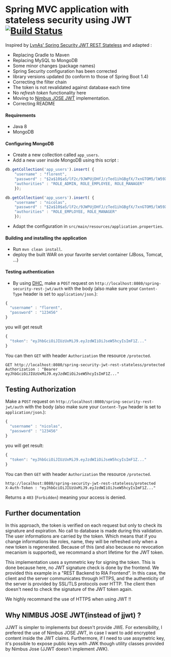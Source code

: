 # Spring MVC application with stateless security using JWT [![Build Status](https://travis-ci.org/SNCF-SIV/spring-security-rest-jwt.svg?branch=master)](https://travis-ci.org/SNCF-SIV/spring-security-rest-jwt)

Inspired by [LynAs' Spring Security JWT REST Stateless](https://github.com/lynas/spring-security-jwt-rest-stateless) and adapted :

 * Replacing Gradle to Maven
 * Replacing MySQL to MongoDB
 * Some minor changes (package names)
 * Spring Security configuration has been corrected
 * library versions updated (to conform to those of Spring Boot 1.4)
 * Correcting the filter chain
 * The token is not revalidated against database each time
 * No *refresh token* functionality here
 * Moving to [Nimbus JOSE JWT](http://connect2id.com/products/nimbus-jose-jwt) implementation.
 * Correcting README


#### Requirements

 * Java 8
 * MongoDB


#### Configuring MongoDB

 * Create a new collection called `app_users`.
 * Add a new user inside MongoDB using this script :


```javascript
db.getCollection('app_users').insert( {
    "username" : "florent",
    "password" : "$2a$10$aS/lF2c/9JWPUjDHfJ/zTed1ihGBgfX/7xnGTOM5/lW59X4FHalSi",
    "authorities" : "ROLE_ADMIN, ROLE_EMPLOYEE, ROLE_MANAGER"
    });

db.getCollection('app_users').insert( {
    "username" : "nicolas",
    "password" : "$2a$10$aS/lF2c/9JWPUjDHfJ/zTed1ihGBgfX/7xnGTOM5/lW59X4FHalSi",
    "authorities" : "ROLE_EMPLOYEE, ROLE_MANAGER"
    });

```

 * Adapt the configuration in `src/main/resources/application.properties`.

#### Building and installing the application

 * Run `mvn clean install`.
 * deploy the built WAR on your favorite servlet container (JBoss, Tomcat, ...)

#### Testing authentication

 * By using [DHC](https://dhc.restlet.com/), make a `POST` request on `http://localhost:8080/spring-security-rest-jwt/auth` with the body (also make sure your `Content-Type` header is set to `application/json`.):

```js
{
  "username" : "florent",
  "password" : "123456"
}
```

you will get result

```js
{
  "token": "eyJhbGciOiJIUzUxMiJ9.eyJzdWIiOiJseW5hcyIsImF1Z..."
}
```

You can then `GET` with header `Authorization` the resource `/protected`.

```
GET http://localhost:8080/spring-security-jwt-rest-stateless/protected
Authorization : "Bearer eyJhbGciOiJIUzUxMiJ9.eyJzdWIiOiJseW5hcyIsImF1Z..."
```

## Testing Authorization

Make a `POST` request on `http://localhost:8080/spring-security-rest-jwt/auth` with the body (also make sure your `Content-Type` header is set to `application/json`.):
```js
{
  "username" : "nicolas",
  "password" : "123456"
}
```

you will get result:

```js
{
  "token": "eyJhbGciOiJIUzUxMiJ9.eyJzdWIiOiJseW5hcyIsImF1Z..."
}
```

You can then `GET` with header `Authorization` the resource `/protected`.

```
http://localhost:8080/spring-security-jwt-rest-stateless/protected
X-Auth-Token : "eyJhbGciOiJIUzUxMiJ9.eyJzdWIiOiJseW5hcyIsImF1Z..."
```

Returns a `403` (`Forbidden`) meaning your access is denied.

## Further documentation
In this approach, the token is verified on each request but only to check its signature and expiration.
No call to database is made during this validation.
The user informations are carried by the token.
Which means that if you change informations like roles, name, they will be refreshed only when a new token is regenerated.
Because of this (and also because no revocation mecanism is supported), we recommand a short lifetime for the JWT token.

This implementation uses a symmetric key for signing the token.
This is done because here, no JWT signature check is done by the frontend.
We provided this example in a "REST Backend to RIA Frontend". In this case, the client and the server communicates through HTTPS, and the authenticity of the server is provided by SSL/TLS protocols over HTTP.
The client then doesn't need to check the signature of the JWT token again.

We highly recommand the use of HTTPS when using JWT !!


## Why NIMBUS JOSE JWT(instead of jjwt) ?
JJWT is simpler to implements but doesn't provide JWE.
For extensibility, I prefered the use of Nimbus JOSE JWT, in case I want to add encrypted content inside the JWT claims.
Furthermore, if I need to use assymetric key, it's possible to expose public keys with JWK though utility classes provided by Nimbus Jose (JJWT doesn't implement JWK).
